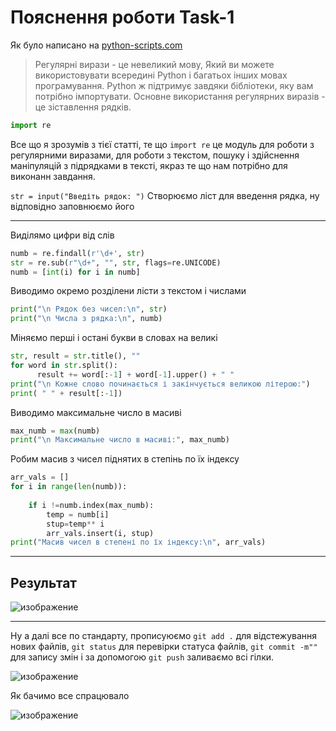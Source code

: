 #  Пояснення роботи Task-1

Як було написано на [python-scripts.com ](https://python-scripts.com/import-re-regular-expression) 
>Регулярні вирази - це невеликий мову, Який ви можете використовувати всередині Python і багатьох інших мовах програмування. Python ж підтримує завдяки бібліотеки, яку вам потрібно імпортувати. Основне використання регулярних виразів - це зіставлення рядків.

```python
import re
```

Все що я зрозумів з тієї статті, те що `import re` це модуль для роботи з регулярними виразами, для роботи з текстом, пошуку і здійснення маніпуляцій з підрядками в тексті, якраз те що нам потрібно для виконанн завдання.


 `str = input("Введіть рядок: ")`
 Створюємо ліст для введення рядка, ну відповідно заповнюємо його
___
Виділямо цифри від слів
 ```python
numb = re.findall(r'\d+', str)
str = re.sub(r"\d+", "", str, flags=re.UNICODE)
numb = [int(i) for i in numb]
```
Виводимо окремо розділени лісти з текстом і числами
```python
print("\n Рядок без чисел:\n", str)
print("\n Числа з рядка:\n", numb)
```
Міняємо перші і остані букви в словах на великі
```python
str, result = str.title(), ""
for word in str.split():    
      result += word[:-1] + word[-1].upper() + " "
print("\n Кожне слово починається і закінчується великою літерою:")
print( " " + result[:-1])
```

Виводимо максимальне число в масиві
```python
max_numb = max(numb)
print("\n Максимальне число в масиві:", max_numb)
```

Робим масив з чисел піднятих в степінь по їх індексу
```python
arr_vals = []
for i in range(len(numb)):
    
    if i !=numb.index(max_numb):
        temp = numb[i] 
        stup=temp** i
        arr_vals.insert(i, stup)
print("Масив чисел в степені по їх індексу:\n", arr_vals)
```
___
## Результат
![изображение](https://user-images.githubusercontent.com/50421230/124647399-96bb7a00-de9e-11eb-8176-563fc0144837.png)
___

Ну а далі все по стандарту, прописуюємо `git add .` для відстежування нових файлів, `git status` для перевірки статуса файлів, `git commit -m""` для запису змін і за допомогою `git push` заливаємо всі гілки.


![изображение](https://user-images.githubusercontent.com/50421230/124450539-3557b600-dd8d-11eb-9022-50382b1dc5fc.png)

Як бачимо все спрацювало 

![изображение](https://user-images.githubusercontent.com/50421230/124649114-bfdd0a00-dea0-11eb-977f-ed3f08ee6ca1.png)



